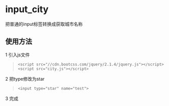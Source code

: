 # input_city
把普通的input标签转换成获取城市名称

## 使用方法
1 引入js文件
>`<script src="//cdn.bootcss.com/jquery/2.1.4/jquery.js"></script>`
`<script src="city.js"></script>`

2 把type修改为star
>`<input type="star" name="test">`

3 完成

